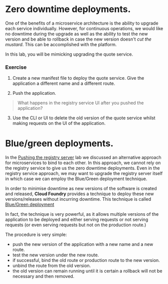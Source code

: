 # Zero downtime deployments.

One of the benefits of a microservice architecture is the ability to upgrade each service individually. However, for continuous operations, we would like no downtime during the upgrade as well as the ability to test the new version and be able to rollback in case the new version doesn't *cut the mustard*. This can be accomplished with the platform.

In this lab, you will be mimicking upgrading the quote service.

### Exercise

1. Create a new manifest file to deploy the quote service. Give the application a different name and a different route.

2. Push the application.
  > What happens in the registry service UI after you pushed the application?

3. Use the CLI or UI to delete the old version of the quote service whilst making requests on the UI of the application.


# Blue/green deployments.

In the [Pushing the registry server](lab_registryserver.md) lab we discussed an alternative approach for microservices to bind to each other. In this approach, we cannot rely on the registry service to give us the zero downtime deployments. Even in the registry service approach, we may want to upgrade the registry server itself in which case we can employ the Blue/Green deployment technique.

In order to minimise downtime as new versions of the software is created and released, **Cloud Foundry** provides a technique to deploy these new versions/releases without incurring downtime. This technique is called [Blue/Green deployment](http://docs.pivotal.io/pivotalcf/devguide/deploy-apps/blue-green.html)

In fact, the technique is very powerful, as it allows multiple versions of the application to be deployed and either serving requests or not serving requests (or even serving requests but not on the production route.)

The procedure is very simple:

* push the new version of the application with a new name and a new route.
* test the new version under the new route.
* if successful, bind the old route or production route to the new version.
* unbind the route from the old version.
* the old version can remain running until it is certain a rollback will not be necessary and then removed.
